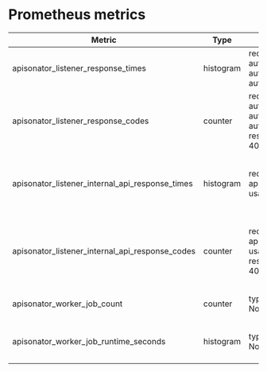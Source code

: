 # Prometheus metrics

| Metric                                          | Type      | Labels                                                                                                       | Description                                              |
|-------------------------------------------------|-----------|--------------------------------------------------------------------------------------------------------------|----------------------------------------------------------|
| apisonator_listener_response_times              | histogram | request_type(authorize, authrep, report, authorize_oauth, authrep_oauth)                                     | Request response times in seconds                        |
| apisonator_listener_response_codes              | counter   | request_type(authorize, authrep, report, authorize_oauth, authrep_oauth), resp_code(2xx, 403, 404, 409, 5xx) | HTTP status codes returned by the listeners              |
| apisonator_listener_internal_api_response_times | histogram | request_type(services, applications, metrics, usage_limits, etc.)                                            | Response times in seconds for the Internal API endpoints |
| apisonator_listener_internal_api_response_codes | counter   | request_type(services, applications, metrics, usage_limits, etc.), resp_code(2xx, 403, 404, 409, 5xx)        | HTTP status codes returned by the Internal API endpoints |
| apisonator_worker_job_count                     | counter   | type(ReportJob, NotifyJob)                                                                                   | Number of jobs processed                                 |
| apisonator_worker_job_runtime_seconds           | histogram | type(ReportJob, NotifyJob)                                                                                   | How long the jobs take to complete                       |
